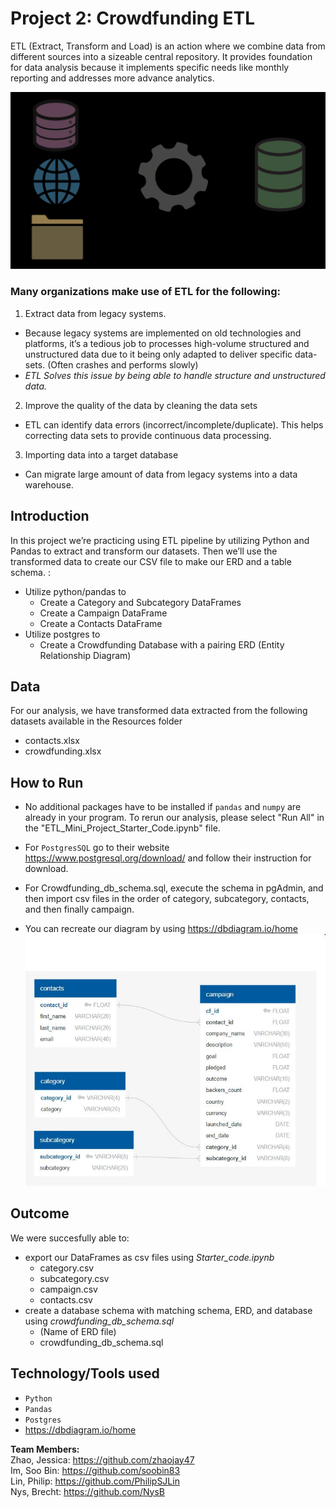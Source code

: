 # Project 2: Crowdfunding ETL

ETL (Extract, Transform and Load) is an action where we combine data from different sources into a sizeable central repository. It provides foundation for data analysis because it implements specific needs like monthly reporting and addresses more advance analytics.


![](https://github.com/NysB/Crowdfunding_ETL/blob/main/ETL-intro%20gif.gif)

 
### Many organizations make use of ETL for the following:
1.	Extract data from legacy systems.
* Because legacy systems are implemented on old technologies and platforms, it’s a tedious job to processes high-volume structured and unstructured data due to it being only adapted to deliver specific data-sets. (Often crashes and performs slowly)
* *ETL Solves this issue by being able to handle structure and unstructured data.*

2.	Improve the quality of the data by cleaning the data sets
* ETL can identify data errors (incorrect/incomplete/duplicate). This helps correcting data sets to provide continuous data processing.

3. Importing data into a target database
* Can migrate large amount of data from legacy systems into a data warehouse. 


## **Introduction**<br/>
In this project we’re practicing using ETL pipeline by utilizing Python and Pandas to extract and transform our datasets. Then we’ll use the transformed data to create our CSV file to make our ERD and a table schema. 
: <br/>
* Utilize python/pandas to
  * Create a Category and Subcategory DataFrames <br/>
  * Create a Campaign DataFrame <br/>
  * Create a Contacts DataFrame <br/>
* Utilize postgres to
  * Create a Crowdfunding Database with a pairing ERD (Entity Relationship Diagram) <br/>

## **Data**
For our analysis, we have transformed data extracted from the following datasets available in the Resources folder <br/>
   * contacts.xlsx <br/>
   * crowdfunding.xlsx <br/>


## **How to Run**
* No additional packages have to be installed if `pandas` and `numpy` are already in your program. To rerun our analysis, please select "Run All" in the "ETL_Mini_Project_Starter_Code.ipynb" file.
* For `PostgresSQL` go to their website https://www.postgresql.org/download/ and follow their instruction for download. 
* For Crowdfunding_db_schema.sql, execute the schema in pgAdmin, and then import csv files in the order of category, subcategory, contacts, and then finally campaign.

* You can recreate our diagram by using https://dbdiagram.io/home
![](https://github.com/NysB/Crowdfunding_ETL/blob/main/ERD.JPG)




## **Outcome**
We were succesfully able to: <br/>
* export our DataFrames as csv files using *Starter_code.ipynb* <br/>
    * category.csv <br/>
    * subcategory.csv <br/>
    * campaign.csv <br/>
    * contacts.csv <br/>
* create a database schema with matching schema, ERD, and database using *crowdfunding_db_schema.sql* <br/>
    * (Name of ERD file) <br/>
    * crowdfunding_db_schema.sql <br/>


## **Technology/Tools used**
* `Python` <br/>
* `Pandas` <br/>
* `Postgres` <br/>
* https://dbdiagram.io/home <br/>


**Team Members:** <br/>
Zhao, Jessica: https://github.com/zhaojay47 <br/>
Im, Soo Bin: https://github.com/soobin83 <br/>
Lin, Philip: https://github.com/PhilipSJLin <br/>
Nys, Brecht: https://github.com/NysB <br/>
